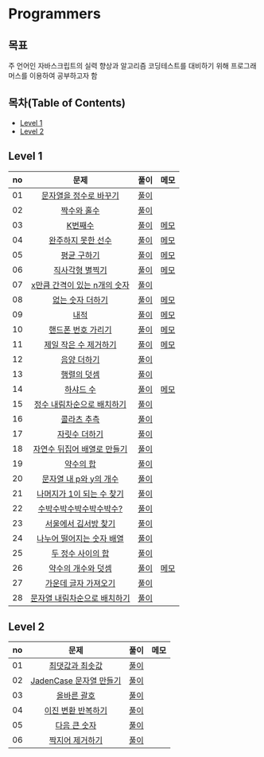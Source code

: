 # Programmers

## 목표
주 언어인 자바스크립트의 실력 향상과 알고리즘 코딩테스트를 대비하기 위해 프로그래머스를 이용하여 공부하고자 함

## 목차(Table of Contents)

- [Level 1](#level-1)
- [Level 2](#level-2)

## Level 1
| no | 문제 | 풀이 | 메모 |
|:--:|:--:|:--:|:--:|
| 01 | [문자열을 정수로 바꾸기](https://programmers.co.kr/learn/courses/30/lessons/12925?language=javascript) | [풀이](./Level%201/문자열을%20정수로%20바꾸기/solution.js) |  |
| 02 | [짝수와 홀수](https://programmers.co.kr/learn/courses/30/lessons/12937?language=javascript) | [풀이](./Level%201/짝수와%20홀수/solution.js) |  |
| 03 | [K번째수](https://programmers.co.kr/learn/courses/30/lessons/42748?language=javascript) | [풀이](./Level%201/K번째수/solution.js) | [메모](./Level%201/K번째수/memo.md) |
| 04 | [완주하지 못한 선수](https://programmers.co.kr/learn/courses/30/lessons/42576?language=javascript) | [풀이](./Level%201/완주하지%20못한%20선수/solution.js) | [메모](./Level%201/완주하지%20못한%20선수/memo.md) |
| 05 | [평균 구하기](https://programmers.co.kr/learn/courses/30/lessons/12944?language=javascript) | [풀이](./Level%201/평균%20구하기/solution.js) | [메모](./Level%201/평균%20구하기/memo.md) |
| 06 | [직사각형 별찍기](https://programmers.co.kr/learn/courses/30/lessons/12969?language=javascript) | [풀이](./Level%201/직사각형%20별찍기/solution.js) | [메모](./Level%201/직사각형%20별찍기/memo.md) |
| 07 | [x만큼 간격이 있는 n개의 숫자](https://programmers.co.kr/learn/courses/30/lessons/12954?language=javascript) | [풀이](./Level%201/x만큼%20간격이%20있는%20n개의%20숫자/solution.js) |  |
| 08 | [없는 숫자 더하기](https://programmers.co.kr/learn/courses/30/lessons/86051?language=javascript) | [풀이](./Level%201/없는%20숫자%20더하기/solution.js) | [메모](./Level%201/없는%20숫자%20더하기/memo.md) |
| 09 | [내적](https://programmers.co.kr/learn/courses/30/lessons/70128?language=javascript) | [풀이](./Level%201/내적/solution.js) | [메모](./Level%201/내적/memo.md) |
| 10 | [핸드폰 번호 가리기](https://programmers.co.kr/learn/courses/30/lessons/12948?language=javascript) | [풀이](./Level%201/핸드폰%20번호%20가리기/solution.js) | [메모](./Level%201/핸드폰%20번호%20가리기/memo.md) |
| 11 | [제일 작은 수 제거하기](https://programmers.co.kr/learn/courses/30/lessons/12935?language=javascript) | [풀이](./Level%201/제일%20작은%20수%20제거하기/solution.js) | [메모](./Level%201/제일%20작은%20수%20제거하기/memo.md) |
| 12 | [음양 더하기](https://programmers.co.kr/learn/courses/30/lessons/76501?language=javascript) | [풀이](./Level%201/음양%20더하기/solution.js) |  |
| 13 | [행렬의 덧셈](https://programmers.co.kr/learn/courses/30/lessons/12950?language=javascript) | [풀이](./Level%201/행렬의%20덧셈/solution.js) |  |
| 14 | [하샤드 수](https://programmers.co.kr/learn/courses/30/lessons/12947?language=javascript) | [풀이](./Level%201/하샤드%20수/solution.js) | [메모](./Level%201/하샤드%20수/memo.md) |
| 15 | [정수 내림차순으로 배치하기](https://programmers.co.kr/learn/courses/30/lessons/12933?language=javascript) | [풀이](./Level%201/정수%20내림차순으로%20배치하기/solution.js) |  |
| 16 | [콜라츠 추측](https://programmers.co.kr/learn/courses/30/lessons/12943?language=javascript) | [풀이](./Level%201/콜라츠%20추측/solution.js) |  |
| 17 | [자릿수 더하기](https://programmers.co.kr/learn/courses/30/lessons/12931?language=javascript) | [풀이](./Level%201/자릿수%20더하기/solution.js) |  |
| 18 | [자연수 뒤집어 배열로 만들기](https://programmers.co.kr/learn/courses/30/lessons/12932?language=javascript) | [풀이](./Level%201/자연수%20뒤집어%20배열로%20만들기/solution.js) |  |
| 19 | [약수의 합](https://programmers.co.kr/learn/courses/30/lessons/12928?language=javascript) | [풀이](./Level%201/약수의%20합/solution.js) |  |
| 20 | [문자열 내 p와 y의 개수](https://programmers.co.kr/learn/courses/30/lessons/12916?language=javascript) | [풀이](./Level%201/문자열%20내%20p와%20y의%20개수/solution.js) |  |
| 21 | [나머지가 1이 되는 수 찾기](https://programmers.co.kr/learn/courses/30/lessons/87389?language=javascript) | [풀이](./Level%201/나머지가%201이%20되는%20수%20찾기/solution.js) |  |
| 22 | [수박수박수박수박수박수?](https://programmers.co.kr/learn/courses/30/lessons/12922?language=javascript) | [풀이](./Level%201/수박수박수박수박수박수%3F/solution.js) |  |
| 23 | [서울에서 김서방 찾기](https://programmers.co.kr/learn/courses/30/lessons/12919?language=javascript) | [풀이](./Level%201/서울에서%20김서방%20찾기/solution.js) |  |
| 24 | [나누어 떨어지는 숫자 배열](https://programmers.co.kr/learn/courses/30/lessons/12910?language=javascript) | [풀이](./Level%201/나누어%20떨어지는%20숫자%20배열/solution.js) |  |
| 25 | [두 정수 사이의 합](https://programmers.co.kr/learn/courses/30/lessons/12912?language=javascript) | [풀이](./Level%201/두%20정수%20사이의%20합/solution.js) |  |
| 26 | [약수의 개수와 덧셈](https://programmers.co.kr/learn/courses/30/lessons/77884?language=javascript) | [풀이](./Level%201/약수의%20개수와%20덧셈/solution.js) | [메모](./Level%201/약수의%20개수와%20덧셈/memo.md) |
| 27 | [가운데 글자 가져오기](https://programmers.co.kr/learn/courses/30/lessons/12903?language=javascript) | [풀이](./Level%201/가운데%20글자%20가져오기/solution.js) |  |
| 28 | [문자열 내림차순으로 배치하기](https://school.programmers.co.kr/learn/courses/30/lessons/12917?language=javascript) | [풀이](./Level%201/문자열%20내림차순으로%20배치하기/solution.js) |  |

## Level 2
| no | 문제 | 풀이 | 메모 |
|:--:|:--:|:--:|:--:|
| 01 | [최댓값과 최솟값](https://school.programmers.co.kr/learn/courses/30/lessons/12939?language=javascript) | [풀이](./Level%202/최댓값과%20최솟값/solution.js) |  |
| 02 | [JadenCase 문자열 만들기](https://school.programmers.co.kr/learn/courses/30/lessons/12951?language=javascript) | [풀이](./Level%202/JadenCase%20문자열%20만들기/solution.js) |  |
| 03 | [올바른 괄호](https://school.programmers.co.kr/learn/courses/30/lessons/12909?language=javascript) | [풀이](./Level%202/올바른%20괄호/solution.js) |  |
| 04 | [이진 변환 반복하기](https://school.programmers.co.kr/learn/courses/30/lessons/70129?language=javascript) | [풀이](./Level%202/이진%20변환%20반복하기/solution.js) |  |
| 05 | [다음 큰 숫자](https://school.programmers.co.kr/learn/courses/30/lessons/12911?language=javascript) | [풀이](./Level%202/다음%20큰%20숫자/solution.js) |  |
| 06 | [짝지어 제거하기](https://school.programmers.co.kr/learn/courses/30/lessons/12973?language=javascript) | [풀이](./Level%202/짝지어%20제거하기/solution.js) |  |
